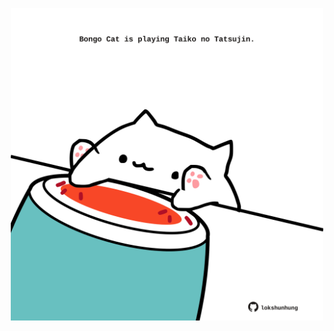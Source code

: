 <!-- built at 02/05/2024, 02:09:03 UTC -->
<p align="center">
  <img width="500" height="500" src="./ReadmeImage.svg">
</p>
